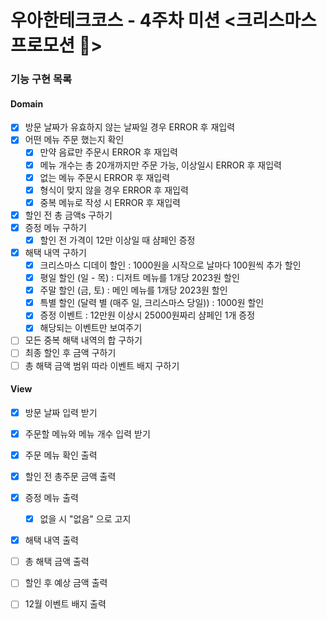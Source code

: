 # 우아한테크코스 - 4주차 미션 <크리스마스 프로모션 🎄>

### 기능 구현 목록

#### Domain

- [x] 방문 날짜가 유효하지 않는 날짜일 경우 ERROR 후 재입력
- [x] 어떤 메뉴 주문 했는지 확인
  - [x] 만약 음료만 주문시 ERROR 후 재입력
  - [x] 메뉴 개수는 총 20개까지만 주문 가능, 이상일시 ERROR 후 재입력
  - [x] 없는 메뉴 주문시 ERROR 후 재입력
  - [x] 형식이 맞지 않을 경우 ERROR 후 재입력
  - [x] 중복 메뉴로 작성 시 ERROR 후 재입력
- [x] 할인 전 총 금액s 구하기
- [x] 증정 메뉴 구하기
  - [x] 할인 전 가격이 12만 이상일 때 샴페인 증정
- [x] 해택 내역 구하기
  - [x] 크리스마스 디데이 할인 : 1000원을 시작으로 날마다 100원씩 추가 할인
  - [x] 평일 할인 (일 - 목) : 디저트 메뉴를 1개당 2023원 할인
  - [x] 주말 할인 (금, 토) : 메인 메뉴를 1개당 2023원 할인
  - [x] 특별 할인 (달력 별 (매주 일, 크리스마스 당일)) : 1000원 할인
  - [x] 증정 이벤트 : 12만원 이상시 25000원짜리 샴페인 1개 증정
  - [x] 해당되는 이벤트만 보여주기
- [ ] 모든 중복 해택 내역의 합 구하기
- [ ] 최종 할인 후 금액 구하기
- [ ] 총 해택 금액 범위 따라 이벤트 배지 구하기

#### View

- [x] 방문 날짜 입력 받기
- [x] 주문할 메뉴와 메뉴 개수 입력 받기

- [x] 주문 메뉴 확인 출력
- [x] 할인 전 총주문 금액 출력
- [x] 증정 메뉴 출력
  - [x] 없을 시 "없음" 으로 고지
- [x] 해택 내역 출력
- [ ] 총 해택 금액 출력
- [ ] 할인 후 예상 금액 출력
- [ ] 12월 이벤트 배지 출력
